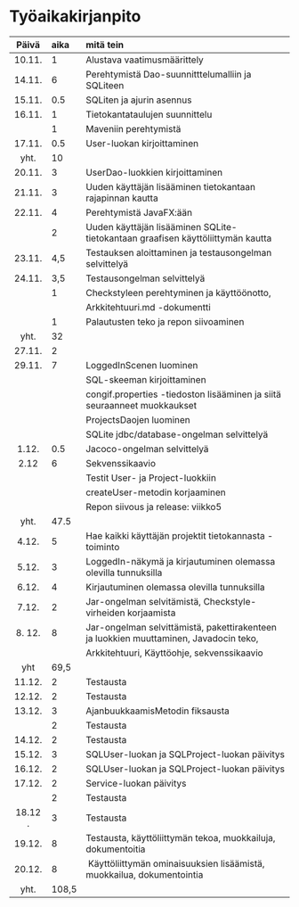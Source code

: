 # Työaikakirjanpito


| Päivä  | aika | mitä tein |
| :-----:|:---- | :--- |
| 10.11. | 1    | Alustava vaatimusmäärittely |
| 14.11. | 6    | Perehtymistä Dao-suunnitttelumalliin ja SQLiteen |
| 15.11. | 0.5  | SQLiten ja ajurin asennus |
| 16.11. | 1    | Tietokantataulujen suunnittelu |
|        | 1    | Maveniin perehtymistä | 
| 17.11. | 0.5  | User-luokan kirjoittaminen |
| yht.   | 10   |
| 20.11. | 3    | UserDao-luokkien kirjoittaminen | 
| 21.11. | 3    | Uuden käyttäjän lisääminen tietokantaan rajapinnan kautta |
| 22.11. | 4    | Perehtymistä JavaFX:ään |
|        | 2    | Uuden käyttäjän lisääminen SQLite-tietokantaan graafisen käyttöliittymän kautta |
| 23.11. | 4,5  | Testauksen aloittaminen ja testausongelman selvittelyä |
| 24.11. | 3,5  | Testausongelman selvittelyä |
|        | 1    | Checkstyleen perehtyminen ja käyttöönotto, 
|        |      | Arkkitehtuuri.md -dokumentti |
|        | 1    | Palautusten teko ja repon siivoaminen |
| yht.   | 32   |     |
| 27.11. | 2    |  |
| 29.11. | 7    | LoggedInScenen luominen |
|        |      | SQL-skeeman kirjoittaminen |
|        |      | congif.properties -tiedoston lisääminen ja siitä seuraanneet muokkaukset |
|        |      | ProjectsDaojen luominen |
|        |      | SQLite jdbc/database-ongelman selvittelyä |
| 1.12.  |  0.5 | Jacoco-ongelman selvittelyä |
| 2.12   |  6   | Sekvenssikaavio
|        |      | Testit User- ja Project-luokkiin
|        |      | createUser-metodin korjaaminen
|        |      | Repon siivous ja release: viikko5
| yht.   | 47.5 |  |
| 4.12.  | 5    | Hae kaikki käyttäjän projektit tietokannasta -toiminto |
| 5.12.  | 3    | LoggedIn-näkymä ja kirjautuminen olemassa olevilla tunnuksilla | 
| 6.12.  | 4    | Kirjautuminen olemassa olevilla tunnuksilla |
| 7.12.  | 2    | Jar-ongelman selvitämistä, Checkstyle-virheiden korjaamista |
| 8. 12. | 8    | Jar-ongelman selvittämistä, pakettirakenteen ja luokkien muuttaminen, Javadocin teko, |
|        |      | Arkkitehtuuri, Käyttöohje, sekvenssikaavio | 
| yht    | 69,5 |  |
| 11.12. | 2    | Testausta |
| 12.12. | 2    | Testausta |
| 13.12. | 3    | AjanbuukkaamisMetodin fiksausta |
|        | 2    | Testausta |
| 14.12. | 2    | Testausta | 
| 15.12. | 3    | SQLUser-luokan ja SQLProject-luokan päivitys |
| 16.12. | 2    | SQLUser-luokan ja SQLProject-luokan päivitys | 
| 17.12. | 2    | Service-luokan päivitys |
|        | 2    | Testausta |
| 18.12 .| 3    | Testausta |         
| 19.12. | 8    | Testausta, käyttöliittymän tekoa, muokkailuja, dokumentoitia |
| 20.12. | 8    | Käyttöliittymän ominaisuuksien lisäämistä, muokkailua, dokumentointia |
| yht.   | 108,5| | 






